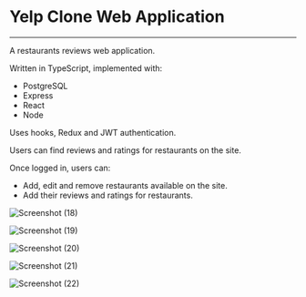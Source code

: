 # Yelp Clone Web Application
---
A restaurants reviews web application.

Written in TypeScript, implemented with:
* PostgreSQL
* Express
* React
* Node

Uses hooks, Redux and JWT authentication.

Users can find reviews and ratings for restaurants on the site.

Once logged in, users can:
* Add, edit and remove restaurants available on the site.
* Add their reviews and ratings for restaurants.

![Screenshot (18)](https://user-images.githubusercontent.com/46415136/98250424-1136a180-1f80-11eb-90de-f32811fa3cbb.png)

![Screenshot (19)](https://user-images.githubusercontent.com/46415136/98250501-2f040680-1f80-11eb-9b1c-7eaaa61dbc43.png)

![Screenshot (20)](https://user-images.githubusercontent.com/46415136/98250538-3b885f00-1f80-11eb-81fa-bbce8e08845b.png)

![Screenshot (21)](https://user-images.githubusercontent.com/46415136/98250564-42af6d00-1f80-11eb-997b-902d44747726.png)

![Screenshot (22)](https://user-images.githubusercontent.com/46415136/98250589-4a6f1180-1f80-11eb-9542-be4c80b7909a.png)
